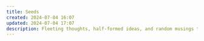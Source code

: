 ```yaml
---
title: Seeds
created: 2024-07-04 16:07
updated: 2024-07-04 17:07
description: Fleeting thoughts, half-formed ideas, and random musings that haven't fully sprouted yet. They're the raw material of creativity, scattered throughout the garden like tiny kernels of possibility.
---
```


